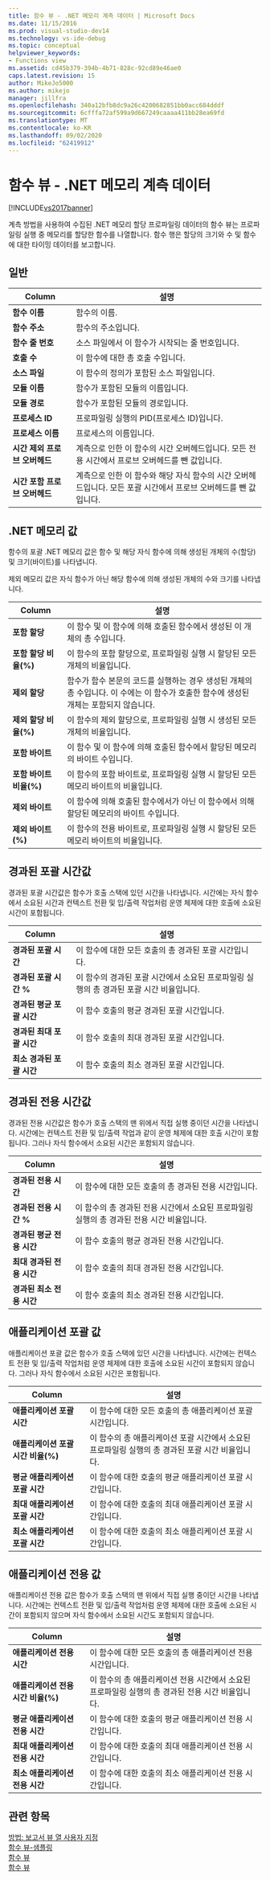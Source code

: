 ```yaml
---
title: 함수 뷰 - .NET 메모리 계측 데이터 | Microsoft Docs
ms.date: 11/15/2016
ms.prod: visual-studio-dev14
ms.technology: vs-ide-debug
ms.topic: conceptual
helpviewer_keywords:
- Functions view
ms.assetid: cd45b379-394b-4b71-828c-92cd89e46ae0
caps.latest.revision: 15
author: MikeJo5000
ms.author: mikejo
manager: jillfra
ms.openlocfilehash: 340a12bfb8dc9a26c4200682851bb0acc684dddf
ms.sourcegitcommit: 6cfffa72af599a9d667249caaaa411bb28ea69fd
ms.translationtype: MT
ms.contentlocale: ko-KR
ms.lasthandoff: 09/02/2020
ms.locfileid: "62419912"
---
```

# <a name="functions-view---net-memory-instrumentation-data"></a>함수 뷰 - .NET 메모리 계측 데이터
[!INCLUDE[vs2017banner](../includes/vs2017banner.md)]

계측 방법을 사용하여 수집된 .NET 메모리 할당 프로파일링 데이터의 함수 뷰는 프로파일링 실행 중 메모리를 할당한 함수를 나열합니다. 함수 행은 할당의 크기와 수 및 함수에 대한 타이밍 데이터를 보고합니다.  
  
## <a name="general"></a>일반  
  
|Column|설명|  
|------------|-----------------|  
|**함수 이름**|함수의 이름.|  
|**함수 주소**|함수의 주소입니다.|  
|**함수 줄 번호**|소스 파일에서 이 함수가 시작되는 줄 번호입니다.|  
|**호출 수**|이 함수에 대한 총 호출 수입니다.|  
|**소스 파일**|이 함수의 정의가 포함된 소스 파일입니다.|  
|**모듈 이름**|함수가 포함된 모듈의 이름입니다.|  
|**모듈 경로**|함수가 포함된 모듈의 경로입니다.|  
|**프로세스 ID**|프로파일링 실행의 PID(프로세스 ID)입니다.|  
|**프로세스 이름**|프로세스의 이름입니다.|  
|**시간 제외 프로브 오버헤드**|계측으로 인한 이 함수의 시간 오버헤드입니다. 모든 전용 시간에서 프로브 오버헤드를 뺀 값입니다.|  
|**시간 포함 프로브 오버헤드**|계측으로 인한 이 함수와 해당 자식 함수의 시간 오버헤드입니다. 모든 포괄 시간에서 프로브 오버헤드를 뺀 값입니다.|  
  
## <a name="net-memory-values"></a>.NET 메모리 값  
 함수의 포괄 .NET 메모리 값은 함수 및 해당 자식 함수에 의해 생성된 개체의 수(할당) 및 크기(바이트)를 나타냅니다.  
  
 제외 메모리 값은 자식 함수가 아닌 해당 함수에 의해 생성된 개체의 수와 크기를 나타냅니다.  
  
|Column|설명|  
|------------|-----------------|  
|**포함 할당**|이 함수 및 이 함수에 의해 호출된 함수에서 생성된 이 개체의 총 수입니다.|  
|**포함 할당 비율(%)**|이 함수의 포함 할당으로, 프로파일링 실행 시 할당된 모든 개체의 비율입니다.|  
|**제외 할당**|함수가 함수 본문의 코드를 실행하는 경우 생성된 개체의 총 수입니다. 이 수에는 이 함수가 호출한 함수에 생성된 개체는 포함되지 않습니다.|  
|**제외 할당 비율(%)**|이 함수의 제외 할당으로, 프로파일링 실행 시 생성된 모든 개체의 비율입니다.|  
|**포함 바이트**|이 함수 및 이 함수에 의해 호출된 함수에서 할당된 메모리의 바이트 수입니다.|  
|**포함 바이트 비율(%)**|이 함수의 포함 바이트로, 프로파일링 실행 시 할당된 모든 메모리 바이트의 비율입니다.|  
|**제외 바이트**|이 함수에 의해 호출된 함수에서가 아닌 이 함수에서 의해 할당된 메모리의 바이트 수입니다.|  
|**제외 바이트(%)**|이 함수의 전용 바이트로, 프로파일링 실행 시 할당된 모든 메모리 바이트의 비율입니다.|  
  
## <a name="elapsed-inclusive-values"></a>경과된 포괄 시간값  
 경과된 포괄 시간값은 함수가 호출 스택에 있던 시간을 나타냅니다. 시간에는 자식 함수에서 소요된 시간과 컨텍스트 전환 및 입/출력 작업처럼 운영 체제에 대한 호출에 소요된 시간이 포함됩니다.  
  
|Column|설명|  
|------------|-----------------|  
|**경과된 포괄 시간**|이 함수에 대한 모든 호출의 총 경과된 포괄 시간입니다.|  
|**경과된 포괄 시간 %**|이 함수의 경과된 포괄 시간에서 소요된 프로파일링 실행의 총 경과된 포괄 시간 비율입니다.|  
|**경과된 평균 포괄 시간**|이 함수 호출의 평균 경과된 포괄 시간입니다.|  
|**경과된 최대 포괄 시간**|이 함수 호출의 최대 경과된 포괄 시간입니다.|  
|**최소 경과된 포괄 시간**|이 함수 호출의 최소 경과된 포괄 시간입니다.|  
  
## <a name="elapsed-exclusive-values"></a>경과된 전용 시간값  
 경과된 전용 시간값은 함수가 호출 스택의 맨 위에서 직접 실행 중이던 시간을 나타냅니다. 시간에는 컨텍스트 전환 및 입/출력 작업과 같이 운영 체제에 대한 호출 시간이 포함됩니다. 그러나 자식 함수에서 소요된 시간은 포함되지 않습니다.  
  
|Column|설명|  
|------------|-----------------|  
|**경과된 전용 시간**|이 함수에 대한 모든 호출의 총 경과된 전용 시간입니다.|  
|**경과된 전용 시간 %**|이 함수의 총 경과된 전용 시간에서 소요된 프로파일링 실행의 총 경과된 전용 시간 비율입니다.|  
|**경과된 평균 전용 시간**|이 함수 호출의 평균 경과된 전용 시간입니다.|  
|**최대 경과된 전용 시간**|이 함수 호출의 최대 경과된 전용 시간입니다.|  
|**경과된 최소 전용 시간**|이 함수 호출의 최소 경과된 전용 시간입니다.|  
  
## <a name="application-inclusive-values"></a>애플리케이션 포괄 값  
 애플리케이션 포괄 값은 함수가 호출 스택에 있던 시간을 나타냅니다. 시간에는 컨텍스트 전환 및 입/출력 작업처럼 운영 체제에 대한 호출에 소요된 시간이 포함되지 않습니다. 그러나 자식 함수에서 소요된 시간은 포함됩니다.  
  
|Column|설명|  
|------------|-----------------|  
|**애플리케이션 포괄 시간**|이 함수에 대한 모든 호출의 총 애플리케이션 포괄 시간입니다.|  
|**애플리케이션 포괄 시간 비율(%)**|이 함수의 총 애플리케이션 포괄 시간에서 소요된 프로파일링 실행의 총 경과된 포괄 시간 비율입니다.|  
|**평균 애플리케이션 포괄 시간**|이 함수에 대한 호출의 평균 애플리케이션 포괄 시간입니다.|  
|**최대 애플리케이션 포괄 시간**|이 함수에 대한 호출의 최대 애플리케이션 포괄 시간입니다.|  
|**최소 애플리케이션 포괄 시간**|이 함수에 대한 호출의 최소 애플리케이션 포괄 시간입니다.|  
  
## <a name="application-exclusive-values"></a>애플리케이션 전용 값  
 애플리케이션 전용 값은 함수가 호출 스택의 맨 위에서 직접 실행 중이던 시간을 나타냅니다. 시간에는 컨텍스트 전환 및 입/출력 작업처럼 운영 체제에 대한 호출에 소요된 시간이 포함되지 않으며 자식 함수에서 소요된 시간도 포함되지 않습니다.  
  
|Column|설명|  
|------------|-----------------|  
|**애플리케이션 전용 시간**|이 함수에 대한 모든 호출의 총 애플리케이션 전용 시간입니다.|  
|**애플리케이션 전용 시간 비율(%)**|이 함수의 총 애플리케이션 전용 시간에서 소요된 프로파일링 실행의 총 경과된 전용 시간 비율입니다.|  
|**평균 애플리케이션 전용 시간**|이 함수에 대한 호출의 평균 애플리케이션 전용 시간입니다.|  
|**최대 애플리케이션 전용 시간**|이 함수에 대한 호출의 최대 애플리케이션 전용 시간입니다.|  
|**최소 애플리케이션 전용 시간**|이 함수에 대한 호출의 최소 애플리케이션 전용 시간입니다.|  
  
## <a name="see-also"></a>관련 항목  
 [방법: 보고서 뷰 열 사용자 지정](../profiling/how-to-customize-report-view-columns.md)   
 [함수 뷰-샘플링](../profiling/functions-view-dotnet-memory-sampling-data.md)   
 [함수 뷰](../profiling/functions-view-instrumentation-data.md)   
 [함수 뷰](../profiling/functions-view-sampling-data.md)
